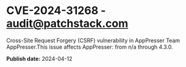 # CVE-2024-31268 - audit@patchstack.com

Cross-Site Request Forgery (CSRF) vulnerability in AppPresser Team AppPresser.This issue affects AppPresser: from n/a through 4.3.0.



**Publish date:** 2024-04-12
